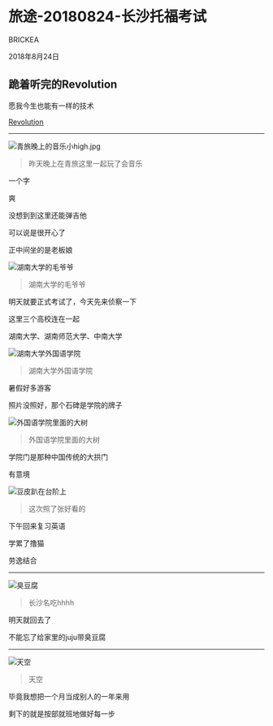 # 旅途-20180824-长沙托福考试

BRICKEA

2018年8月24日

## 跪着听完的Revolution

愿我今生也能有一样的技术

[Revolution](https://www.bilibili.com/video/av2284036?from=search&seid=17716533366540712774)

---

![青旅晚上的音乐小high.jpg](../res/2018年8月长沙/旅途-20180824长沙托福/青旅晚上的音乐小high.jpg)

> 昨天晚上在青旅这里一起玩了会音乐

一个字

爽

没想到到这里还能弹吉他

可以说是很开心了

正中间坐的是老板娘

![湖南大学的毛爷爷](../res/2018年8月长沙/旅途-20180824长沙托福/湖南大学的毛爷爷.jpg)

> 湖南大学的毛爷爷

明天就要正式考试了，今天先来侦察一下

这里三个高校连在一起

湖南大学、湖南师范大学、中南大学

![湖南大学外国语学院](../res/2018年8月长沙/旅途-20180824长沙托福/湖南大学外国语学院.jpg)

> 湖南大学外国语学院

暑假好多游客

照片没照好，那个石碑是学院的牌子

![外国语学院里面的大树](../res/2018年8月长沙/旅途-20180824长沙托福/外国语学院里面的大树.jpg)

> 外国语学院里面的大树

学院门是那种中国传统的大拱门

有意境

![豆皮趴在台阶上](../res/2018年8月长沙/旅途-20180824长沙托福/豆皮趴在台阶上.jpg)

> 这次照了张好看的

下午回来复习英语

学累了撸猫

劳逸结合

---

![臭豆腐](../res/2018年8月长沙/旅途-20180824长沙托福/臭豆腐.jpg)

> 长沙名吃hhhh

明天就回去了

不能忘了给家里的juju带臭豆腐

---

![天空](../res/2018年8月长沙/旅途-20180824长沙托福/天空.jpg)

> 天空

毕竟我想把一个月当成别人的一年来用

剩下的就是按部就班地做好每一步